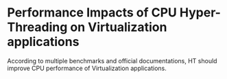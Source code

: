 # Performance Impacts of CPU Hyper-Threading on Virtualization applications

According to multiple benchmarks and official documentations, HT should improve CPU performance of Virtualization applications.

